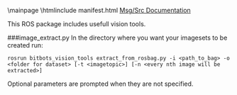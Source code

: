 \mainpage
\htmlinclude manifest.html
<a href="./index-msg.html">Msg/Src Documentation</a>

This ROS package includes usefull vision tools.

###image_extract.py
In the directory where you want your imagesets to be created run:
~~~
rosrun bitbots_vision_tools extract_from_rosbag.py -i <path_to_bag> -o <folder for dataset> [-t <imagetopic>] [-n <every nth image will be extracted>]
~~~
Optional parameters are prompted when they are not specified.
